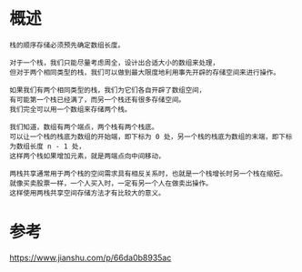 
# 概述

    栈的顺序存储必须预先确定数组长度。
    
    对于一个栈，我们只能尽量考虑周全，设计出合适大小的数组来处理，
    但对于两个相同类型的栈，我们可以做到最大限度地利用事先开辟的存储空间来进行操作。
    
    如果我们有两个相同类型的栈，我们为它们各自开辟了数组空间，
    有可能第一个栈已经满了，而另一个栈还有很多存储空间。
    我们完全可以用一个数组来存储两个栈。
    
    我们知道，数组有两个端点，两个栈有两个栈底。
    可以让一个栈的栈底为数组的开始端，即下标为 0 处，另一个栈的栈底为数组的末端，即下标为数组长度 n - 1 处，
    这样两个栈如果增加元素，就是两端点向中间移动，
    
    两栈共享通常用于两个栈的空间需求具有相反关系时，也就是一个栈增长时另一个栈在缩短。
    就像买卖股票一样，一个人买入时，一定有另一个人在做卖出操作。
    这样使用两栈共享空间存储方法才有比较大的意义。


# 参考

https://www.jianshu.com/p/66da0b8935ac